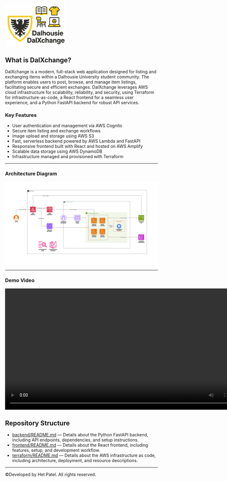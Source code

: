 <p align="left">
  <img src="frontend/src/assets/logos.png" alt="DalXchange Logo" width="200"/>
</p>

## What is DalXchange?

DalXchange is a modern, full-stack web application designed for listing and exchanging items within a Dalhousie University student community. The platform enables users to post, browse, and manage item listings, facilitating secure and efficient exchanges. DalXchange leverages AWS cloud infrastructure for scalability, reliability, and security, using Terraform for infrastructure-as-code, a React frontend for a seamless user experience, and a Python FastAPI backend for robust API services.

### Key Features

- User authentication and management via AWS Cognito
- Secure item listing and exchange workflows
- Image upload and storage using AWS S3
- Fast, serverless backend powered by AWS Lambda and FastAPI
- Responsive frontend built with React and hosted on AWS Amplify
- Scalable data storage using AWS DynamoDB
- Infrastructure managed and provisioned with Terraform

---

### Architecture Diagram

<p align="center">
  <img src="documentation/DalXchange.png" alt="DalXchange Architecture Diagram" width="800"/>
</p>

---

### Demo Video

<p align="center">
  <video width="800" controls>
    <source src="documentation/DalXchange.mp4" type="video/mp4">
  </video>
</p>

## Repository Structure

- [backend/README.md](backend/README.md) — Details about the Python FastAPI backend, including API endpoints, dependencies, and setup instructions.
- [frontend/README.md](frontend/README.md) — Details about the React frontend, including features, setup, and development workflow.
- [terraform/README.md](terraform/README.md) — Details about the AWS infrastructure as code, including architecture, deployment, and resource descriptions.

---

©Developed by Het Patel. All rights reserved.
